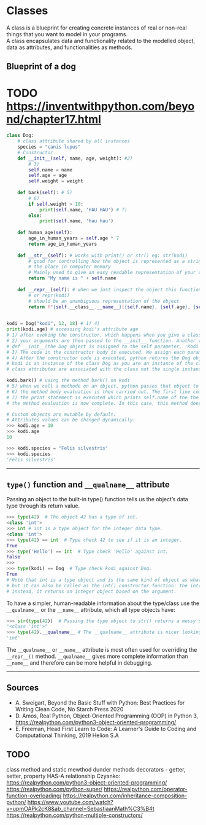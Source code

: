 # Classes
A class is a blueprint for creating concrete instances of real or non-real things that you want to model in your programs.  
A class encapsulates data and functionality related to the modelled object, data as attributes, and functionalities as methods.  

## Blueprint of a dog
# TODO https://inventwithpython.com/beyond/chapter17.html
````python
class Dog:
    # class attribute shared by all instances
    species = "canis lupus"
    # Constructor
    def __init__(self, name, age, weight): #2)
        # 3)
        self.name = name 
        self.age = age
        self.weight = weight
    
    def bark(self): # 5)
        # 6)
        if self.weight > 10:
            print(self.name, 'HAU HAU') # 7)
        else:
            print(self.name, 'hau hau')
            
    def human_age(self):
        age_in_human_years = self.age * 7
        return age_in_human_years
    
    def __str__(self): # works with print() or str() eg: str(kodi)
        # good for controlling how the object is represented as a string instead of
        # the place in computer memory
        # Mainly used to give an easy readable representation of your class 
        return "My name is " + self.name
    
    def __repr__(self): # when we just inspect the object this function will be called
        # or repr(kodi)
        # should be an unambiguous representation of the object
        return f"{self.__class__.__name__}({self.name}, {self.age}, {self.weight})"
        

kodi = Dog("kodi", 12, 18) # 1) 4)
print(kodi.age) # accessing kodi's attribute age 
# 1) after evoking the constructor, which happens when you give a class name with arguments in parentheses, python first creates a new empty Dog object
# 2) your arguments are then passed to the __init__ function. Another thing happen as well, python passes the new object as the first self argument
# def __init__(the Dog object is assigned to the self parameter, 'Kodi', 12, 18).
# 3) The code in the constructor body is executed. We assign each parameter (name, age, weight) to an attribute with the same name in the Dog instance, using dot notation
# 4) After the constructor code is executed, python returns the Dog object as the result of calling it. In this case, the returned Dog object is assigned the variable kodi
# kodi is an instance of the class Dog as you are an instance of the class human.
# class attributes are associated with the class not the single instance, hence all the instance share the same attribute, here is "canis lupus" as this is the scientific shared by all the dogs regardless of the race, sex etc. 

kodi.bark() # using the method bark() on kodi
# 5) when we call a methode on an object, python passes that object to the method as its first argument, along with any other arguments you may have specified (barking has no additional arguments)
# 6) the method body evaluation is then carried out. The first line compares self.weight with 10. In this case, the object assigned to self is a kodi Dog object and the value of self.weight is 18, so this condition is True and the first case is executed.
# 7) the print statement is executed which prints self.name of the the object on which the barking method was performed, so it is an object named Kodi, so the display is Kodi, HAU HAU
# the method evaluation is now complete. In this case, this method does not return any value, but you can do so using return as you would with a normal function.

# Custom objects are mutable by default.
# Attributes values can be changed dynamically:
>>> kodi.age = 10
>>> kodi.age
10

>>> kodi.species = "Felis silvestris"
>>> kodi.species
'Felis silvestris'
````
___
## `type()` function and `__qualname__` attribute

Passing an object to the built-in type() function tells us the object’s data type through its return value. 

````python
>>> type(42)  # The object 42 has a type of int.
<class 'int'>
>>> int # int is a type object for the integer data type.
<class 'int'>
>>> type(42) == int  # Type check 42 to see if it is an integer.
True
>>> type('Hello') == int  # Type check 'Hello' against int.
False
>>> 
>>> type(kodi) == Dog  # Type check kodi against Dog.
True
# Note that int is a type object and is the same kind of object as what type(42) returns, 
# but it can also be called as the int() constructor function: the int('42') function doesn’t convert the '42' string argument;  
# instead, it returns an integer object based on the argument.
````
To have a simpler, human-readable information about the type/class use the `__qualname__` or the `__name__` attribute, which all type objects have:

````python 
>>> str(type(42))  # Passing the type object to str() returns a messy string.
"<class 'int'>"
>>> type(42).__qualname__ # The __qualname__ attribute is nicer looking.
'int'
````
The `__qualname__` or `__name__`  attribute is most often used for overriding the `__repr__()` method.
`__qualname__` gives more complete information than `__name__` and therefore can be more helpful in debugging.
___
## Sources
- A. Sweigart, Beyond the Basic Stuff with Python: Best Practices for Writing Clean Code, No Starch Press 2020
- D. Amos, Real Python, Object-Oriented Programming (OOP) in Python 3, https://realpython.com/python3-object-oriented-programming/
- E. Freeman, Head First Learn to Code: A Learner's Guide to Coding and Computational Thinking, 2019 Helion S.A

## TODO
class method and static mewthod
dunder methods
decorators - getter, setter, property
HAS-A relationship
Czyanko:
https://realpython.com/python3-object-oriented-programming/
https://realpython.com/python-super/
https://realpython.com/operator-function-overloading/
https://realpython.com/inheritance-composition-python/
https://www.youtube.com/watch?v=upmOAPk2cK8&ab_channel=SebastiaanMath%C3%B4t
https://realpython.com/python-multiple-constructors/